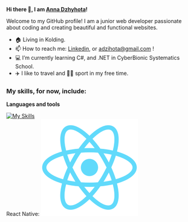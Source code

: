  **Hi there 👋, I am [Anna Dzhyhota](https://github.com/AnnaDzig)!**
 
  Welcome to my GitHub profile! I am a junior web developer passionate about coding and creating beautiful and functional websites.
 

-  🏠 Living in Kolding.
-  📫 How to reach me: [Linkedin](https://www.linkedin.com/in/ann-dzhyhota/), or adzihota@gmail.com !
-  💻 I’m currently learning C#, and .NET in CyberBionic Systematics School.
-  ✈️ I like to travel and 🤾‍♀️ sport in my free time.

### My skills, for now, include:<br>

**Languages and tools**


[![My Skills](https://skillicons.dev/icons?i=html,css,javascript,react,vue,nodejs,nextjs,tailwind,git,docker,mongodb,mysql,azure,cs,dotnet,figma&theme=light)](https://skillicons.dev)  
React Native: ![React Native](https://raw.githubusercontent.com/devicons/devicon/master/icons/react/react-original.svg)

